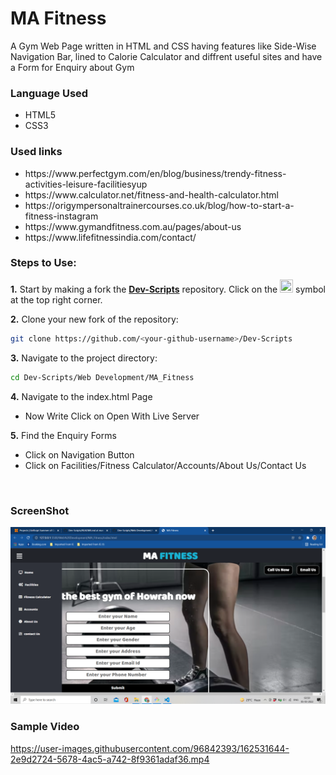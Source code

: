 <h1>MA Fitness</h1>

<p>A Gym Web Page written in HTML and CSS having features like Side-Wise Navigation Bar, lined to Calorie Calculator and diffrent useful sites and have a Form for Enquiry about Gym</p>

<h3>Language Used</h3>
<ul>
  <li>HTML5</li>
  <li>CSS3</li>
</ul>

<h3>Used links</h4>
<ul>
  <li>https://www.perfectgym.com/en/blog/business/trendy-fitness-activities-leisure-facilitiesyup</li>
 <li>https://www.calculator.net/fitness-and-health-calculator.html</li>
 <li>https://origympersonaltrainercourses.co.uk/blog/how-to-start-a-fitness-instagram</li>
 <li>https://www.gymandfitness.com.au/pages/about-us</li>
 <li>https://www.lifefitnessindia.com/contact/</li>
</ul>

### Steps to Use:


**1.** Start by making a fork the [**Dev-Scripts**](https://github.com/abhijeet007rocks8/Dev-Scripts) repository. Click on the <a href="https://github.com/abhijeet007rocks8/Dev-Scripts/fork"><img src="https://i.imgur.com/G4z1kEe.png" height="21" width="21"></a> symbol at the top right corner.

**2.** Clone your new fork of the repository:

```bash
git clone https://github.com/<your-github-username>/Dev-Scripts
```

**3.** Navigate to the project directory:

```bash
cd Dev-Scripts/Web Development/MA_Fitness

```

**4.** Navigate to the index.html Page

- Now Write Click on Open With Live Server

**5.** Find the Enquiry Forms

- Click on Navigation Button
- Click on Facilities/Fitness Calculator/Accounts/About Us/Contact Us



</br>


<h3> ScreenShot </h3>  
<img width="945" alt="MA_Fitness" src="https://raw.githubusercontent.com/abhijeet007rocks8/Dev-Scripts/92685879f942b3ba111c635726c0c9f677c1fc55/Web%20Development/MA_Fitness/MA_Fitness.png">
<br>

<h3> Sample Video </h3>


https://user-images.githubusercontent.com/96842393/162531644-2e9d2724-5678-4ac5-a742-8f9361adaf36.mp4


<br>
